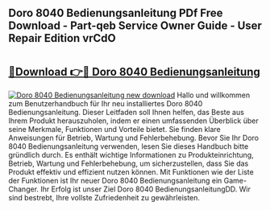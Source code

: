 ## Doro 8040 Bedienungsanleitung PDf Free Download - Part-qeb Service Owner Guide - User Repair Edition vrCdO

# <h2><a href="http://df1sty.blite.top/?on=Doro+8040+Bedienungsanleitung">🔗Download 👉🔴 Doro 8040 Bedienungsanleitung</a></h2>

[![Doro 8040 Bedienungsanleitung new download](https://i.imgur.com/lujVjoI.png)](http://df1sty.blite.top/?on=Doro+8040+Bedienungsanleitung)
Hallo und willkommen zum Benutzerhandbuch für Ihr neu installiertes Doro 8040 Bedienungsanleitung. Dieser Leitfaden soll Ihnen helfen, das Beste aus Ihrem Produkt herauszuholen, indem er einen umfassenden Überblick über seine Merkmale, Funktionen und Vorteile bietet. Sie finden klare Anweisungen für Betrieb, Wartung und Fehlerbehebung. Bevor Sie Ihr Doro 8040 Bedienungsanleitung verwenden, lesen Sie dieses Handbuch bitte gründlich durch. Es enthält wichtige Informationen zu Produkteinrichtung, Betrieb, Wartung und Fehlerbehebung, um sicherzustellen, dass Sie das Produkt effektiv und effizient nutzen können. Mit Funktionen wie der Liste der Funktionen ist Ihr neuer Doro 8040 Bedienungsanleitung ein Game-Changer. Ihr Erfolg ist unser Ziel Doro 8040 BedienungsanleitungDD. Wir sind bestrebt, Ihre vollste Zufriedenheit zu gewährleisten.

